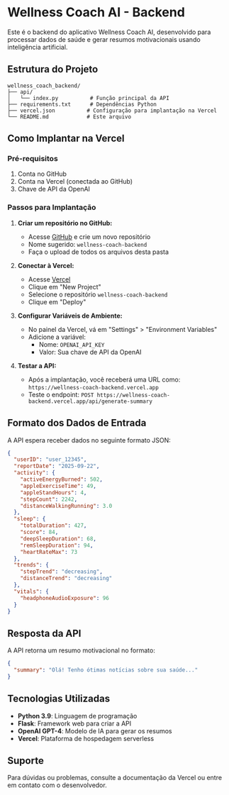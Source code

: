 # Wellness Coach AI - Backend

Este é o backend do aplicativo Wellness Coach AI, desenvolvido para processar dados de saúde e gerar resumos motivacionais usando inteligência artificial.

## Estrutura do Projeto

```
wellness_coach_backend/
├── api/
│   └── index.py          # Função principal da API
├── requirements.txt      # Dependências Python
├── vercel.json          # Configuração para implantação na Vercel
└── README.md            # Este arquivo
```

## Como Implantar na Vercel

### Pré-requisitos
1. Conta no GitHub
2. Conta na Vercel (conectada ao GitHub)
3. Chave de API da OpenAI

### Passos para Implantação

1. **Criar um repositório no GitHub:**
   - Acesse [GitHub](https://github.com) e crie um novo repositório
   - Nome sugerido: `wellness-coach-backend`
   - Faça o upload de todos os arquivos desta pasta

2. **Conectar à Vercel:**
   - Acesse [Vercel](https://vercel.com)
   - Clique em "New Project"
   - Selecione o repositório `wellness-coach-backend`
   - Clique em "Deploy"

3. **Configurar Variáveis de Ambiente:**
   - No painel da Vercel, vá em "Settings" > "Environment Variables"
   - Adicione a variável:
     - Nome: `OPENAI_API_KEY`
     - Valor: Sua chave de API da OpenAI

4. **Testar a API:**
   - Após a implantação, você receberá uma URL como: `https://wellness-coach-backend.vercel.app`
   - Teste o endpoint: `POST https://wellness-coach-backend.vercel.app/api/generate-summary`

## Formato dos Dados de Entrada

A API espera receber dados no seguinte formato JSON:

```json
{
  "userID": "user_12345",
  "reportDate": "2025-09-22",
  "activity": {
    "activeEnergyBurned": 502,
    "appleExerciseTime": 49,
    "appleStandHours": 4,
    "stepCount": 2242,
    "distanceWalkingRunning": 3.0
  },
  "sleep": {
    "totalDuration": 427,
    "score": 84,
    "deepSleepDuration": 68,
    "remSleepDuration": 94,
    "heartRateMax": 73
  },
  "trends": {
    "stepTrend": "decreasing",
    "distanceTrend": "decreasing"
  },
  "vitals": {
    "headphoneAudioExposure": 96
  }
}
```

## Resposta da API

A API retorna um resumo motivacional no formato:

```json
{
  "summary": "Olá! Tenho ótimas notícias sobre sua saúde..."
}
```

## Tecnologias Utilizadas

- **Python 3.9**: Linguagem de programação
- **Flask**: Framework web para criar a API
- **OpenAI GPT-4**: Modelo de IA para gerar os resumos
- **Vercel**: Plataforma de hospedagem serverless

## Suporte

Para dúvidas ou problemas, consulte a documentação da Vercel ou entre em contato com o desenvolvedor.
